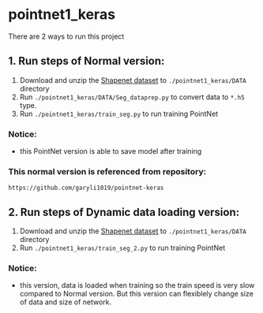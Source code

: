 # pointnet1_keras
There are 2 ways to run this project

## 1. Run steps of Normal version:
1. Download and unzip the [Shapenet dataset](https://shapenet.cs.stanford.edu/ericyi/shapenetcore_partanno_v0.zip) to `./pointnet1_keras/DATA` directory
1. Run `./pointnet1_keras/DATA/Seg_dataprep.py` to convert data to `*.h5` type.
1. Run `./pointnet1_keras/train_seg.py` to run training PointNet
 ### Notice:
 - this PointNet version is able to save model after training
 ### This normal version is referenced from repository: 
 `https://github.com/garyli1019/pointnet-keras`
 
 ## 2. Run steps of Dynamic data loading version: 
 1. Download and unzip the [Shapenet dataset](https://shapenet.cs.stanford.edu/ericyi/shapenetcore_partanno_v0.zip) to `./pointnet1_keras/DATA` directory
 1. Run `./pointnet1_keras/train_seg_2.py` to run training PointNet
 ### Notice: 
 - this version, data is loaded when training so the train speed is very slow compared to Normal version. But this version can flexiblely change size of data and size of network.

